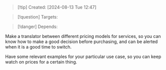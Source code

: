 
>[!tip] Created: [2024-08-13 Tue 12:47]

>[!question] Targets: 

>[!danger] Depends: 

Make a translator between different pricing models for services, so you can know how to make a good decision before purchasing, and can be alerted when it is a good time to switch.

Have some relevant examples for your particular use case, so you can keep watch on prices for a certain thing.